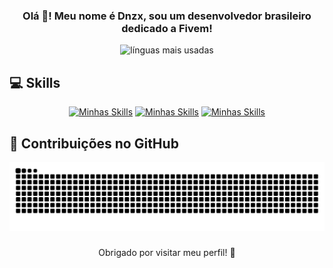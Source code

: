 <h3 align="center">Olá 👋! Meu nome é Dnzx, sou um desenvolvedor brasileiro dedicado a Fivem!</h3>

<div align="center">
  <img src="https://github-readme-stats.vercel.app/api/top-langs?username=DnzxDevop&locale=pt-br&hide_title=true&layout=compact&card_width=320&langs_count=5&theme=gruvbox&hide_border=true" height="125" alt="línguas mais usadas" />
</div>

###

## 💻 Skills

<div align="center">
  <a href="https://skillicons.dev" target="_blank"><img src="https://skillicons.dev/icons?i=js,mysql,sass&perline=3" alt="Minhas Skills" /></a>
  <a href="https://skillicons.dev" target="_blank"><img src="https://skillicons.dev/icons?i=supabase,nestjs,nodejs&perline=3" alt="Minhas Skills" /></a>
  <a href="https://skillicons.dev" target="_blank"><img src="https://skillicons.dev/icons?i=ts,react,lua&perline=3" alt="Minhas Skills" /></a>
</div>

###

## 🐍 Contribuições no GitHub

<div align="center">
  <img src="https://raw.githubusercontent.com/Dn099z1/Dn099z1/output/snake.svg" alt="Animação da cobra" />
</div>

### 

<p align="center">Obrigado por visitar meu perfil! 🚀</p>
